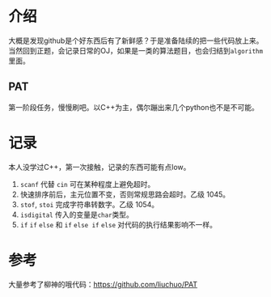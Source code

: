 # 介绍

大概是发现github是个好东西后有了新鲜感？于是准备陆续的把一些代码放上来。当然回到正题，会记录日常的OJ，如果是一类的算法题目，也会归结到`algorithm`里面。

## PAT

第一阶段任务，慢慢刷吧。以C++为主，偶尔蹦出来几个python也不是不可能。

# 记录

本人没学过C++，第一次接触，记录的东西可能有点low。

1. `scanf` 代替 `cin` 可在某种程度上避免超时。
2. 快速排序前后，主元位置不变，否则常规思路会超时。乙级 1045。
3. `stof`, `stoi` 完成字符串转数字。乙级 1054。
4. `isdigital` 传入的变量是`char`类型。
5. `if` `if` `else` 和 `if` `else if` `else` 对代码的执行结果影响不一样。

# 参考

大量参考了柳神的哦代码：https://github.com/liuchuo/PAT